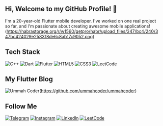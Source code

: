 ## Hi, Welcome to my GitHub Profile! 👋

I'm a 20-year-old Flutter mobile developer. I've worked on one real project so far, and I'm passionate about creating awesome mobile applications!
(https://habrastorage.org/r/w1560/getpro/habr/upload_files/347/bc4/240/347bc424029e258318de6c8ab17c9052.png)
## Tech Stack 
![C++](https://img.shields.io/badge/C++-00599C?style=for-the-badge&logo=c%2B%2B&logoColor=white)
![Dart](https://img.shields.io/badge/Dart-0175C2?style=for-the-badge&logo=dart&logoColor=white)
![Flutter](https://img.shields.io/badge/Flutter-02569B?style=for-the-badge&logo=flutter&logoColor=white)
![HTML5](https://img.shields.io/badge/HTML5-E34F26?style=for-the-badge&logo=html5&logoColor=white)
![CSS3](https://img.shields.io/badge/CSS3-1572B6?style=for-the-badge&logo=css3&logoColor=white)
![LeetCode](https://img.shields.io/badge/LeetCode-FFA116?style=for-the-badge&logo=leetcode&logoColor=white)

## My Flutter Blog
  ![Ummah Coder](https://github.com/urinbayeeva/urinbayeeva/assets/111288872/d8b01e33-205d-4996-a956-bb2235385835)(https://github.com/ummahcoder/ummahcoder)



## Follow Me
[![Telegram](https://img.shields.io/badge/Telegram-2CA5E0?style=for-the-badge&logo=telegram&logoColor=white)](https://t.me/urinbayeeva)
[![Instagram](https://img.shields.io/badge/Instagram-E4405F?style=for-the-badge&logo=instagram&logoColor=white)](https://www.instagram.com/ummahcoder)
[![LinkedIn](https://img.shields.io/badge/LinkedIn-0077B5?style=for-the-badge&logo=linkedin&logoColor=white)](https://www.linkedin.com/in/your_linkedin_username)
[![LeetCode](https://img.shields.io/badge/LeetCode-FFA116?style=for-the-badge&logo=leetcode&logoColor=white)](https://leetcode.com/your_leetcode_username)

